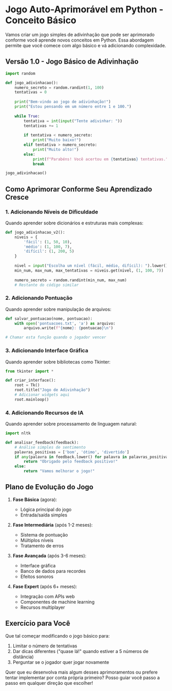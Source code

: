 # Jogo Auto-Aprimorável em Python - Conceito Básico

Vamos criar um jogo simples de adivinhação que pode ser aprimorado conforme você aprende novos conceitos em Python. Essa abordagem permite que você comece com algo básico e vá adicionando complexidade.

## Versão 1.0 - Jogo Básico de Adivinhação

```python
import random

def jogo_adivinhacao():
    numero_secreto = random.randint(1, 100)
    tentativas = 0
    
    print("Bem-vindo ao jogo de adivinhação!")
    print("Estou pensando em um número entre 1 e 100.")
    
    while True:
        tentativa = int(input("Tente adivinhar: "))
        tentativas += 1
        
        if tentativa < numero_secreto:
            print("Muito baixo!")
        elif tentativa > numero_secreto:
            print("Muito alto!")
        else:
            print(f"Parabéns! Você acertou em {tentativas} tentativas.")
            break

jogo_adivinhacao()
```

## Como Aprimorar Conforme Seu Aprendizado Cresce

### 1. Adicionando Níveis de Dificuldade
Quando aprender sobre dicionários e estruturas mais complexas:

```python
def jogo_adivinhacao_v2():
    niveis = {
        'fácil': (1, 50, 10),
        'médio': (1, 100, 7),
        'difícil': (1, 200, 5)
    }
    
    nivel = input("Escolha um nível (fácil, médio, difícil): ").lower()
    min_num, max_num, max_tentativas = niveis.get(nivel, (1, 100, 7))
    
    numero_secreto = random.randint(min_num, max_num)
    # Restante do código similar
```

### 2. Adicionando Pontuação
Quando aprender sobre manipulação de arquivos:

```python
def salvar_pontuacao(nome, pontuacao):
    with open('pontuacoes.txt', 'a') as arquivo:
        arquivo.write(f"{nome}: {pontuacao}\n")

# Chamar esta função quando o jogador vencer
```

### 3. Adicionando Interface Gráfica
Quando aprender sobre bibliotecas como Tkinter:

```python
from tkinter import *

def criar_interface():
    root = Tk()
    root.title("Jogo de Adivinhação")
    # Adicionar widgets aqui
    root.mainloop()
```

### 4. Adicionando Recursos de IA
Quando aprender sobre processamento de linguagem natural:

```python
import nltk

def analisar_feedback(feedback):
    # Análise simples de sentimento
    palavras_positivas = ['bom', 'ótimo', 'divertido']
    if any(palavra in feedback.lower() for palavra in palavras_positivas):
        return "Obrigado pelo feedback positivo!"
    else:
        return "Vamos melhorar o jogo!"
```

## Plano de Evolução do Jogo

1. **Fase Básica** (agora):
   - Lógica principal do jogo
   - Entrada/saída simples

2. **Fase Intermediária** (após 1-2 meses):
   - Sistema de pontuação
   - Múltiplos níveis
   - Tratamento de erros

3. **Fase Avançada** (após 3-6 meses):
   - Interface gráfica
   - Banco de dados para recordes
   - Efeitos sonoros

4. **Fase Expert** (após 6+ meses):
   - Integração com APIs web
   - Componentes de machine learning
   - Recursos multiplayer

## Exercício para Você

Que tal começar modificando o jogo básico para:
1. Limitar o número de tentativas
2. Dar dicas diferentes ("quase lá!" quando estiver a 5 números de distância)
3. Perguntar se o jogador quer jogar novamente

Quer que eu desenvolva mais algum desses aprimoramentos ou prefere tentar implementar por conta própria primeiro? Posso guiar você passo a passo em qualquer direção que escolher!